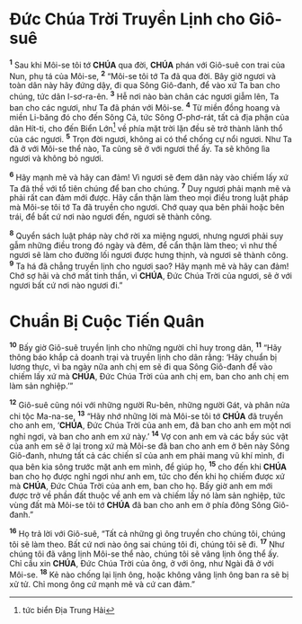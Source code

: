 # Đức Chúa Trời Truyền Lịnh cho Giô-suê

<sup><b>1</b></sup> Sau khi Môi-se tôi tớ **CHÚA** qua đời, **CHÚA** phán với Giô-suê con trai của Nun, phụ tá của Môi-se, <sup><b>2</b></sup> “Môi-se tôi tớ Ta đã qua đời. Bây giờ ngươi và toàn dân này hãy đứng dậy, đi qua Sông Giô-đanh, để vào xứ Ta ban cho chúng, tức dân I-sơ-ra-ên. <sup><b>3</b></sup> Hễ nơi nào bàn chân các ngươi giẫm lên, Ta ban cho các ngươi, như Ta đã phán với Môi-se. <sup><b>4</b></sup> Từ miền đồng hoang và miền Li-băng đó cho đến Sông Cả, tức Sông Ơ-phơ-rát, tất cả địa phận của dân Hít-ti, cho đến Biển Lớn[^1-1119110e-e9d1-4b1f-88eb-d7798925c5aa] về phía mặt trời lặn đều sẽ trở thành lãnh thổ của các ngươi. <sup><b>5</b></sup> Trọn đời ngươi, không ai có thể chống cự nổi ngươi. Như Ta đã ở với Môi-se thể nào, Ta cũng sẽ ở với ngươi thể ấy. Ta sẽ không lìa ngươi và không bỏ ngươi.

<sup><b>6</b></sup> Hãy mạnh mẽ và hãy can đảm! Vì ngươi sẽ đem dân này vào chiếm lấy xứ Ta đã thề với tổ tiên chúng để ban cho chúng. <sup><b>7</b></sup> Duy ngươi phải mạnh mẽ và phải rất can đảm mới được. Hãy cẩn thận làm theo mọi điều trong luật pháp mà Môi-se tôi tớ Ta đã truyền cho ngươi. Chớ quay qua bên phải hoặc bên trái, để bất cứ nơi nào ngươi đến, ngươi sẽ thành công.

<sup><b>8</b></sup> Quyển sách luật pháp này chớ rời xa miệng ngươi, nhưng ngươi phải suy gẫm những điều trong đó ngày và đêm, để cẩn thận làm theo; vì như thế ngươi sẽ làm cho đường lối ngươi được hưng thịnh, và ngươi sẽ thành công. <sup><b>9</b></sup> Ta há đã chẳng truyền lịnh cho ngươi sao? Hãy mạnh mẽ và hãy can đảm! Chớ sợ hãi và chớ mất tinh thần, vì **CHÚA**, Đức Chúa Trời của ngươi, sẽ ở với ngươi bất cứ nơi nào ngươi đi.”

# Chuẩn Bị Cuộc Tiến Quân

<sup><b>10</b></sup> Bấy giờ Giô-suê truyền lịnh cho những người chỉ huy trong dân, <sup><b>11</b></sup> “Hãy thông báo khắp cả doanh trại và truyền lịnh cho dân rằng: ‘Hãy chuẩn bị lương thực, vì ba ngày nữa anh chị em sẽ đi qua Sông Giô-đanh để vào chiếm lấy xứ mà **CHÚA**, Đức Chúa Trời của anh chị em, ban cho anh chị em làm sản nghiệp.’”

<sup><b>12</b></sup> Giô-suê cũng nói với những người Ru-bên, những người Gát, và phân nửa chi tộc Ma-na-se, <sup><b>13</b></sup> “Hãy nhớ những lời mà Môi-se tôi tớ **CHÚA** đã truyền cho anh em, ‘**CHÚA**, Đức Chúa Trời của anh em, đã ban cho anh em một nơi nghỉ ngơi, và ban cho anh em xứ này.’ <sup><b>14</b></sup> Vợ con anh em và các bầy súc vật của anh em sẽ ở lại trong xứ mà Môi-se đã ban cho anh em ở bên này Sông Giô-đanh, nhưng tất cả các chiến sĩ của anh em phải mang vũ khí mình, đi qua bên kia sông trước mặt anh em mình, để giúp họ, <sup><b>15</b></sup> cho đến khi **CHÚA** ban cho họ được nghỉ ngơi như anh em, tức cho đến khi họ chiếm được xứ mà **CHÚA**, Đức Chúa Trời của anh em, ban cho họ. Bấy giờ anh em mới được trở về phần đất thuộc về anh em và chiếm lấy nó làm sản nghiệp, tức vùng đất mà Môi-se tôi tớ **CHÚA** đã ban cho anh em ở phía đông Sông Giô-đanh.”

<sup><b>16</b></sup> Họ trả lời với Giô-suê, “Tất cả những gì ông truyền cho chúng tôi, chúng tôi sẽ làm theo. Bất cứ nơi nào ông sai chúng tôi đi, chúng tôi sẽ đi. <sup><b>17</b></sup> Như chúng tôi đã vâng lịnh Môi-se thể nào, chúng tôi sẽ vâng lịnh ông thể ấy. Chỉ cầu xin **CHÚA**, Đức Chúa Trời của ông, ở với ông, như Ngài đã ở với Môi-se. <sup><b>18</b></sup> Kẻ nào chống lại lịnh ông, hoặc không vâng lịnh ông ban ra sẽ bị xử tử. Chỉ mong ông cứ mạnh mẽ và cứ can đảm.”

[^1-1119110e-e9d1-4b1f-88eb-d7798925c5aa]: tức biển Địa Trung Hải
